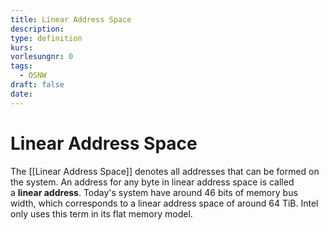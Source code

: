```yaml
---
title: Linear Address Space
description: 
type: definition
kurs: 
vorlesungnr: 0
tags:
  - OSNW
draft: false
date: 
---
```


# Linear Address Space

The [[Linear Address Space]] denotes all addresses that can be formed on the system. An address for any byte in linear address space is called a **linear address**. Today's system have around 46 bits of memory bus width, which corresponds to a linear address space of around 64 TiB. Intel only uses this term in its flat memory model.